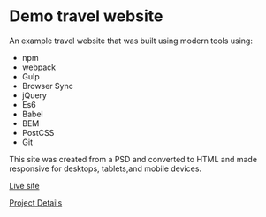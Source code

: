 # Demo travel website

An example travel website that was built using modern tools using:

* npm
* webpack
* Gulp
* Browser Sync
* jQuery
* Es6
* Babel
* BEM
* PostCSS
* Git

This site was created from a PSD and converted to HTML and made responsive for desktops, tablets,and mobile devices.

[Live site](https://webtestingrun15.github.io/travel-site/)

[Project Details](https://sheldonfweb.com/portfolio/travel-website/)
